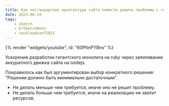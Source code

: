 ```yaml
---
title: Как нестандартная архитектура сайта помогла решить проблемы с технологиями, командой и затянутым проектом редизайна
date: 2023-06-19
tags:
    - sketch
    - ErSketchNote
    - techleadconf2021
---
```


{% render "widgets/youtube",  id: "60PltnPYBns" %}

Ускорение разработки гигантского монолита на ruby через запиливание аккуратного движка сайта на nodejs.

Понравилось как был аргументирован выбор конкретного решения: "Решение должно быть минимально достаточным".

-   Не делать меньше чем требуется, иначе оно не решит проблему.
-   Не делать больше чем требуется, иначе на реализацию не хватит ресурсов.
